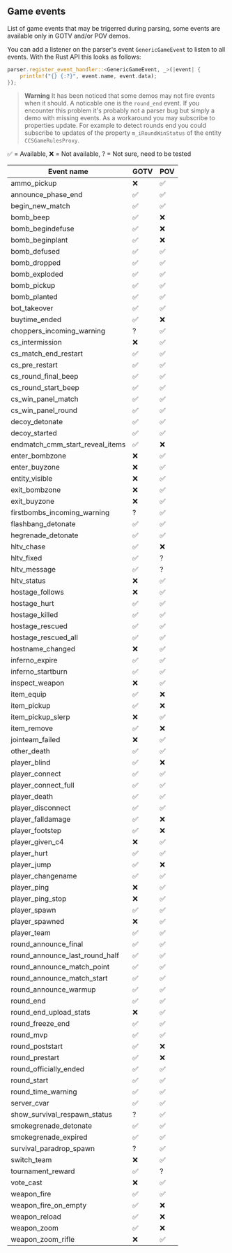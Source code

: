 ## Game events

List of game events that may be trigerred during parsing, some events are available only in GOTV and/or POV demos.

You can add a listener on the parser's event `GenericGameEvent` to listen to all events. With the Rust API this looks as follows:

```rust
parser.register_event_handler::<GenericGameEvent, _>(|event| {
    println!("{} {:?}", event.name, event.data);
});
```

> **Warning**
> It has been noticed that some demos may not fire events when it should. A noticable one is the `round_end` event.
> If you encounter this problem it's probably not a parser bug but simply a demo with missing events.
> As a workaround you may subscribe to properties update.
> For example to detect rounds end you could subscribe to updates of the property `m_iRoundWinStatus` of the entity `CCSGameRulesProxy`.

✅ = Available, ❌ = Not available, ? = Not sure, need to be tested

| Event name                      | GOTV | POV |
| ------------------------------- | ---- | --- |
| ammo_pickup                     | ❌   | ✅  |
| announce_phase_end              | ✅   | ✅  |
| begin_new_match                 | ✅   | ✅  |
| bomb_beep                       | ✅   | ❌  |
| bomb_begindefuse                | ✅   | ❌  |
| bomb_beginplant                 | ✅   | ❌  |
| bomb_defused                    | ✅   | ✅  |
| bomb_dropped                    | ✅   | ✅  |
| bomb_exploded                   | ✅   | ✅  |
| bomb_pickup                     | ✅   | ✅  |
| bomb_planted                    | ✅   | ✅  |
| bot_takeover                    | ✅   | ✅  |
| buytime_ended                   | ✅   | ❌  |
| choppers_incoming_warning       | ?    | ✅  |
| cs_intermission                 | ❌   | ✅  |
| cs_match_end_restart            | ✅   | ✅  |
| cs_pre_restart                  | ✅   | ✅  |
| cs_round_final_beep             | ✅   | ✅  |
| cs_round_start_beep             | ✅   | ✅  |
| cs_win_panel_match              | ✅   | ✅  |
| cs_win_panel_round              | ✅   | ✅  |
| decoy_detonate                  | ✅   | ✅  |
| decoy_started                   | ✅   | ✅  |
| endmatch_cmm_start_reveal_items | ✅   | ❌  |
| enter_bombzone                  | ❌   | ✅  |
| enter_buyzone                   | ❌   | ✅  |
| entity_visible                  | ❌   | ✅  |
| exit_bombzone                   | ❌   | ✅  |
| exit_buyzone                    | ❌   | ✅  |
| firstbombs_incoming_warning     | ?    | ✅  |
| flashbang_detonate              | ✅   | ✅  |
| hegrenade_detonate              | ✅   | ✅  |
| hltv_chase                      | ✅   | ❌  |
| hltv_fixed                      | ✅   | ?   |
| hltv_message                    | ✅   | ?   |
| hltv_status                     | ❌   | ✅  |
| hostage_follows                 | ❌   | ✅  |
| hostage_hurt                    | ✅   | ✅  |
| hostage_killed                  | ✅   | ✅  |
| hostage_rescued                 | ✅   | ✅  |
| hostage_rescued_all             | ✅   | ✅  |
| hostname_changed                | ❌   | ✅  |
| inferno_expire                  | ✅   | ✅  |
| inferno_startburn               | ✅   | ✅  |
| inspect_weapon                  | ❌   | ✅  |
| item_equip                      | ✅   | ❌  |
| item_pickup                     | ✅   | ❌  |
| item_pickup_slerp               | ❌   | ✅  |
| item_remove                     | ✅   | ❌  |
| jointeam_failed                 | ❌   | ✅  |
| other_death                     | ✅   | ✅  |
| player_blind                    | ✅   | ❌  |
| player_connect                  | ✅   | ✅  |
| player_connect_full             | ✅   | ✅  |
| player_death                    | ✅   | ✅  |
| player_disconnect               | ✅   | ✅  |
| player_falldamage               | ✅   | ❌  |
| player_footstep                 | ✅   | ❌  |
| player_given_c4                 | ❌   | ✅  |
| player_hurt                     | ✅   | ✅  |
| player_jump                     | ✅   | ❌  |
| player_changename               | ✅   | ✅  |
| player_ping                     | ❌   | ✅  |
| player_ping_stop                | ❌   | ✅  |
| player_spawn                    | ✅   | ✅  |
| player_spawned                  | ❌   | ✅  |
| player_team                     | ✅   | ✅  |
| round_announce_final            | ✅   | ✅  |
| round_announce_last_round_half  | ✅   | ✅  |
| round_announce_match_point      | ✅   | ✅  |
| round_announce_match_start      | ✅   | ✅  |
| round_announce_warmup           | ✅   | ✅  |
| round_end                       | ✅   | ✅  |
| round_end_upload_stats          | ❌   | ✅  |
| round_freeze_end                | ✅   | ✅  |
| round_mvp                       | ✅   | ✅  |
| round_poststart                 | ✅   | ❌  |
| round_prestart                  | ✅   | ❌  |
| round_officially_ended          | ✅   | ✅  |
| round_start                     | ✅   | ✅  |
| round_time_warning              | ✅   | ✅  |
| server_cvar                     | ✅   | ✅  |
| show_survival_respawn_status    | ?    | ✅  |
| smokegrenade_detonate           | ✅   | ✅  |
| smokegrenade_expired            | ✅   | ✅  |
| survival_paradrop_spawn         | ?    | ✅  |
| switch_team                     | ❌   | ✅  |
| tournament_reward               | ✅   | ?   |
| vote_cast                       | ❌   | ✅  |
| weapon_fire                     | ✅   | ✅  |
| weapon_fire_on_empty            | ✅   | ❌  |
| weapon_reload                   | ✅   | ❌  |
| weapon_zoom                     | ✅   | ❌  |
| weapon_zoom_rifle               | ❌   | ✅  |
